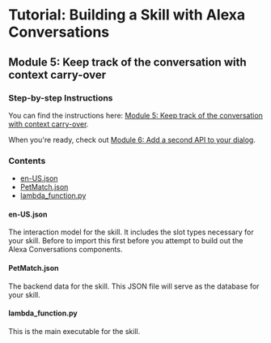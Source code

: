 # Tutorial: Building a Skill with Alexa Conversations

## Module 5: Keep track of the conversation with context carry-over

### Step-by-step Instructions

You can find the instructions here: [Module 5: Keep track of the conversation with context carry-over](https://developer.amazon.com/en-US/alexa/alexa-skills-kit/get-deeper/tutorials-code-samples/build-multi-turn-skills-with-alexa-conversations/module-5).

When you're ready, check out [Module 6: Add a second API to your dialog](../module-6/README.md).

### Contents

* [en-US.json](./en-US.json)
* [PetMatch.json](./PetMatch.json)
* [lambda_function.py](./lambda_function.py)

#### en-US.json

The interaction model for the skill. It includes the slot types necessary for 
your skill. Before to import this first before you attempt to build out the 
Alexa Conversations components.

#### PetMatch.json

The backend data for the skill. This JSON file will serve as the database for 
your skill. 

#### lambda_function.py

This is the main executable for the skill.  